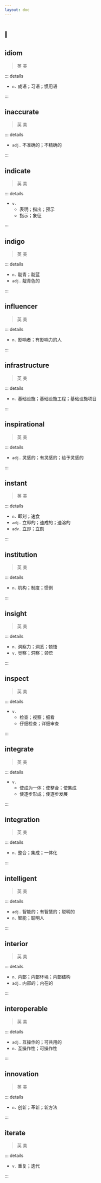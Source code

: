 ```yaml
---
layout: doc
---
```


# I

## idiom
> 英 <Phonetic word="idiom" lang="en-GB" phonetic="/ˈɪdɪəm/"/>
> 美 <Phonetic word="idiom" lang="en-US" phonetic="/ˈɪdɪəm/"/>

::: details

- `n.` 成语；习语；惯用语

:::

## inaccurate
> 英 <Phonetic word="inaccurate" lang="en-GB" phonetic="/ɪn'ækjərət/"/>
> 美 <Phonetic word="inaccurate" lang="en-US" phonetic="/ɪn'ækjərət/"/>

::: details

- `adj.` 不准确的；不精确的

:::

## indicate
> 英 <Phonetic word="indicate" lang="en-GB" phonetic="/ɪn'dɪkəreɪt/"/>
> 美 <Phonetic word="indicate" lang="en-US" phonetic="/ɪn'dɪkəreɪt/"/>

::: details

- `v.` 
    * 表明；指出；预示
    * 指示；象征

:::

## indigo
> 英 <Phonetic word="indigo" lang="en-GB" phonetic="/ˈɪndɪɡəʊ/"/>
> 美 <Phonetic word="indigo" lang="en-US" phonetic="/ˈɪndɪɡoʊ/"/>

::: details

- `n.` 靛青；靛蓝
- `adj.` 靛青色的

:::

## influencer
> 英 <Phonetic word="influencer" lang="en-GB" phonetic="/ɪnfluənsə(r)/"/>
> 美 <Phonetic word="influencer" lang="en-US" phonetic="/ɪnfluənsə(r)/"/>

::: details

- `n.` 影响者；有影响力的人

:::

## infrastructure
> 英 <Phonetic word="infrastructure" lang="en-GB" phonetic="/ˌɪnfrastrʌktʃə(r)/"/>
> 美 <Phonetic word="infrastructure" lang="en-US" phonetic="/ˌɪnfrastrʌktʃə(r)/"/>

::: details

- `n.` 基础设施；基础设施工程；基础设施项目

:::

## inspirational
> 英 <Phonetic word="inspirational" lang="en-GB" phonetic="/ɪnspɪ'reɪʃ(ə)n(ə)l/"/>
> 美 <Phonetic word="inspirational" lang="en-US" phonetic="/ˌɪnspə'reʃənl/"/>

::: details

- `adj.` 灵感的；有灵感的；给予灵感的

:::

## instant
> 英 <Phonetic word="instant" lang="en-GB" phonetic="/ˈɪnstənt/"/>
> 美 <Phonetic word="instant" lang="en-US" phonetic="/ˈɪnstənt/"/>

::: details

- `n.` 即刻；速食
- `adj.` 立即的；速成的；速溶的
- `adv.` 立即；立刻

:::

## institution
> 英 <Phonetic word="institution" lang="en-GB" phonetic="/ˌɪnstɪˈtjuːʃ(ə)n/"/>
> 美 <Phonetic word="institution" lang="en-US" phonetic="/ˌɪnstɪˈtjuːʃən/"/>

::: details

- `n.` 机构；制度；惯例

:::

## insight
> 英 <Phonetic word="insight" lang="en-GB" phonetic="/ɪnˈsaɪt/"/>
> 美 <Phonetic word="insight" lang="en-US" phonetic="/ɪnˈsaɪt/"/>

::: details

- `n.` 洞察力；洞悉；顿悟
- `v.` 觉察；洞察；领悟

:::

## inspect
> 英 <Phonetic word="inspect" lang="en-GB" phonetic="/ɪnˈspekt/"/>
> 美 <Phonetic word="inspect" lang="en-US" phonetic="/ɪnˈspekt/"/>

::: details

- `v.` 
    * 检查；视察；细看
    * 仔细检查；详细审查

:::

## integrate
> 英 <Phonetic word="integrate" lang="en-GB" phonetic="/ˈɪntɪɡreɪt/"/>
> 美 <Phonetic word="integrate" lang="en-US" phonetic="/ˈɪntɪɡreɪt/"/>

::: details

- `v.` 
    * 使成为一体；使整合；使集成
    * 使逐步形成；使逐步发展

:::

## integration
> 英 <Phonetic word="integration" lang="en-GB" phonetic="/ˌɪntɪɡreˈseɪʃ(ə)n/"/>
> 美 <Phonetic word="integration" lang="en-US" phonetic="/ˌɪntɪɡreˈseɪʃən/"/>

::: details

- `n.` 整合；集成；一体化

:::

## intelligent
> 英 <Phonetic word="intelligent" lang="en-GB" phonetic="/ɪnˈtɛlɪdʒənt/"/>
> 美 <Phonetic word="intelligent" lang="en-US" phonetic="/ɪnˈtɛlɪdʒənt/"/>

::: details

- `adj.` 智能的；有智慧的；聪明的
- `n.` 智能；聪明人

:::

## interior
> 英 <Phonetic word="interior" lang="en-GB" phonetic="/ɪnˈtɪəriə(r)/"/>
> 美 <Phonetic word="interior" lang="en-US" phonetic="/ɪnˈtɪriər/"/>

::: details

- `n.` 内部；内部环境；内部结构
- `adj.` 内部的；内在的

:::

## interoperable
> 英 <Phonetic word="interoperable" lang="en-GB" phonetic="/ˌɪntərəʊˈpəʊrəb(ə)l/"/>
> 美 <Phonetic word="interoperable" lang="en-US" phonetic="/ˌɪntərəʊˈpɔːrəb(ə)l/"/>

::: details

- `adj.` 互操作的；可共用的
- `n.` 互操作性；可操作性

:::

## innovation
> 英 <Phonetic word="innovation" lang="en-GB" phonetic="/ˌɪnəˈveɪʃ(ə)n/"/>
> 美 <Phonetic word="innovation" lang="en-US" phonetic="/ˌɪnəˈveʃən/"/>

::: details

- `n.` 创新；革新；新方法

:::

## iterate
> 英 <Phonetic word="iterate" lang="en-GB" phonetic="/ˈɪtəreɪt/"/>
> 美 <Phonetic word="iterate" lang="en-US" phonetic="/ˈɪtəreɪt/"/>

::: details

- `v.` 重复；迭代

:::